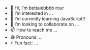 - 👋 Hi, I’m bettaiebbbb rour
- 👀 I’m interested in ...
- 🌱 I’m currently learning JavaScript!!
- 💞️ I’m looking to collaborate on ...
- 📫 How to reach me ...
- 😄 Pronouns: ...
- ⚡ Fun fact: ...

<!---
bettaiebbbb/bettaiebbbb is a ✨ special ✨ repository because its `README.md` (this file) appears on your GitHub profile.
You can click the Preview link to take a look at your changes.
--->
